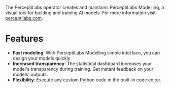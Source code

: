 The PerceptiLabs operator creates and maintains PerceptiLabs Modelling, a visual tool for building and training AI models.
For more information visit [perceptilabs.com](http://perceptilabs.com).

# Features
* **Fast modeling**: With PerceptiLabs Modelling simple interface, you can design your models quickly
* **Increased transparency**: The statistical dashboard increases your model's transparency during training. Get instant feedback on your models' outputs.
* **Flexibility**: Execute any custom Python code in the built-in code editor.



